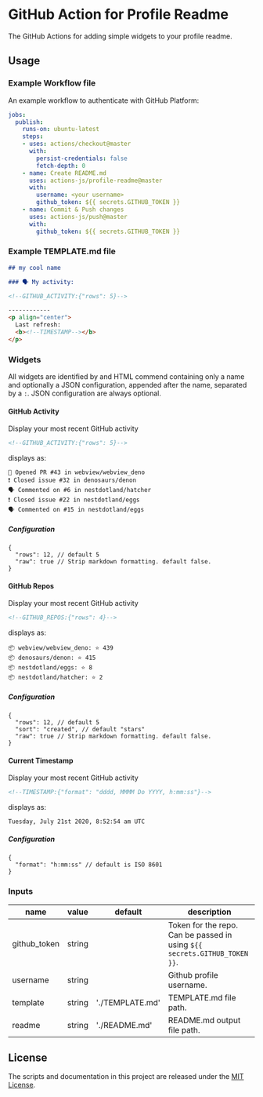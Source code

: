 # GitHub Action for Profile Readme

The GitHub Actions for adding simple widgets to your profile readme.

## Usage

### Example Workflow file

An example workflow to authenticate with GitHub Platform:

```yaml
jobs:
  publish:
    runs-on: ubuntu-latest
    steps:
    - uses: actions/checkout@master
      with:
        persist-credentials: false
        fetch-depth: 0
    - name: Create README.md
      uses: actions-js/profile-readme@master
      with:
        username: <your username>
        github_token: ${{ secrets.GITHUB_TOKEN }}
    - name: Commit & Push changes
      uses: actions-js/push@master
      with:
        github_token: ${{ secrets.GITHUB_TOKEN }}
```

### Example TEMPLATE.md file

```markdown
## my cool name

### 🗣 My activity:

<!--GITHUB_ACTIVITY:{"rows": 5}-->

------------
<p align="center">
  Last refresh: 
  <b><!--TIMESTAMP--></b>
</p>
```


### Widgets

All widgets are identified by and HTML commend containing only a name and
optionally a JSON configuration, appended after the name, separated by a `:`.
JSON configuration are always optional.

#### GitHub Activity

Display your most recent GitHub activity

```markdown
<!--GITHUB_ACTIVITY:{"rows": 5}-->
```

displays as:

```
💪 Opened PR #43 in webview/webview_deno
❗️ Closed issue #32 in denosaurs/denon
🗣 Commented on #6 in nestdotland/hatcher
❗️ Closed issue #22 in nestdotland/eggs
🗣 Commented on #15 in nestdotland/eggs
```

##### Configuration

```jsonc
{
  "rows": 12, // default 5
  "raw": true // Strip markdown formatting. default false.
}
```

#### GitHub Repos

Display your most recent GitHub activity

```markdown
<!--GITHUB_REPOS:{"rows": 4}-->
```

displays as:

```
📦 webview/webview_deno: ⭐️ 439
📦 denosaurs/denon: ⭐️ 415
📦 nestdotland/eggs: ⭐️ 8
📦 nestdotland/hatcher: ⭐️ 2
```

##### Configuration

```jsonc
{
  "rows": 12, // default 5
  "sort": "created", // default "stars"
  "raw": true // Strip markdown formatting. default false.
}
```

#### Current Timestamp

Display your most recent GitHub activity

```markdown
<!--TIMESTAMP:{"format": "dddd, MMMM Do YYYY, h:mm:ss"}-->
```

displays as:

```
Tuesday, July 21st 2020, 8:52:54 am UTC
```

##### Configuration

```jsonc
{
  "format": "h:mm:ss" // default is ISO 8601
}
```

### Inputs

| name         | value   | default         | description |
| ------------ | ------  | --------------- | ----------- |
| github_token | string  |                 | Token for the repo. Can be passed in using `${{ secrets.GITHUB_TOKEN }}`. |
| username     | string  |                 | Github profile username. |
| template     | string  | './TEMPLATE.md' | TEMPLATE.md file path.   |
| readme       | string  | './README.md'   | README.md output file path.   |

## License

The scripts and documentation in this project are released under the [MIT License](LICENSE).